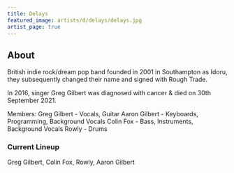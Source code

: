 ```yaml
---
title: Delays
featured_image: artists/d/delays/delays.jpg
artist_page: true
---
```

## About

British indie rock/dream pop band founded in 2001 in Southampton as Idoru, they subsequently changed their name and signed with Rough Trade.

In 2016, singer Greg Gilbert was diagnosed with cancer & died on 30th September 2021.

Members:
Greg Gilbert - Vocals, Guitar
Aaron Gilbert - Keyboards, Programming, Background Vocals
Colin Fox - Bass, Instruments, Background Vocals
Rowly - Drums


### Current Lineup

Greg Gilbert, Colin Fox, Rowly, Aaron Gilbert

